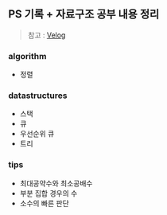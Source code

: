 ## PS 기록 + 자료구조 공부 내용 정리

> 참고 : [Velog](https://velog.io/@currysoda/posts)

### algorithm

- 정렬

### datastructures

- 스택
- 큐
- 우선순위 큐
- 트리

### tips

- 최대공약수와 최소공배수
- 부분 집합 경우의 수
- 소수의 빠른 판단

